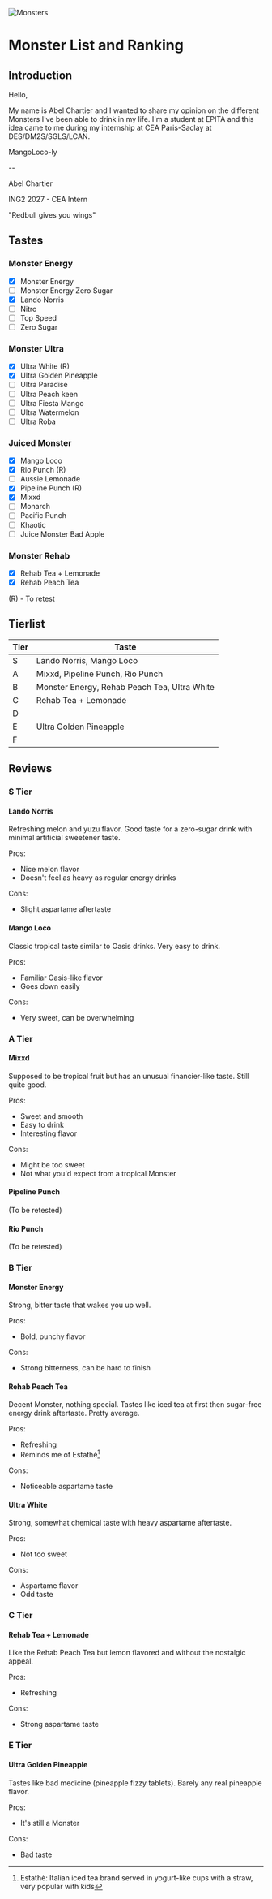 ![Monsters](./assets/monsters.png)

# Monster List and Ranking

## Introduction

Hello,

My name is Abel Chartier and I wanted to share my opinion on the
different Monsters I've been able to drink in my life. I'm a student
at EPITA and this idea came to me during my internship at CEA
Paris-Saclay at DES/DM2S/SGLS/LCAN.

MangoLoco-ly

--

Abel Chartier

ING2 2027 - CEA Intern

"Redbull gives you wings"

## Tastes

### Monster Energy

- [x] Monster Energy
- [ ] Monster Energy Zero Sugar
- [x] Lando Norris
- [ ] Nitro
- [ ] Top Speed
- [ ] Zero Sugar

### Monster Ultra

- [x] Ultra White (R)
- [x] Ultra Golden Pineapple
- [ ] Ultra Paradise
- [ ] Ultra Peach keen
- [ ] Ultra Fiesta Mango
- [ ] Ultra Watermelon
- [ ] Ultra Roba

### Juiced Monster

- [x] Mango Loco
- [x] Rio Punch (R)
- [ ] Aussie Lemonade
- [x] Pipeline Punch (R)
- [x] Mixxd
- [ ] Monarch
- [ ] Pacific Punch
- [ ] Khaotic
- [ ] Juice Monster Bad Apple

### Monster Rehab

- [x] Rehab Tea + Lemonade
- [x] Rehab Peach Tea

(R) - To retest

## Tierlist

| Tier | Taste                                        |
| ---- | -------------------------------------------- |
| S    | Lando Norris, Mango Loco                     |
| A    | Mixxd, Pipeline Punch, Rio Punch             |
| B    | Monster Energy, Rehab Peach Tea, Ultra White |
| C    | Rehab Tea + Lemonade                         |
| D    |                                              |
| E    | Ultra Golden Pineapple                       |
| F    |                                              |

## Reviews

### S Tier

#### Lando Norris

Refreshing melon and yuzu flavor. Good taste for a zero-sugar drink
with minimal artificial sweetener taste.

Pros:

- Nice melon flavor
- Doesn't feel as heavy as regular energy drinks

Cons:

- Slight aspartame aftertaste

#### Mango Loco

Classic tropical taste similar to Oasis drinks. Very easy to drink.

Pros:

- Familiar Oasis-like flavor
- Goes down easily

Cons:

- Very sweet, can be overwhelming

### A Tier

#### Mixxd

Supposed to be tropical fruit but has an unusual financier-like
taste. Still quite good.

Pros:

- Sweet and smooth
- Easy to drink
- Interesting flavor

Cons:

- Might be too sweet
- Not what you'd expect from a tropical Monster

#### Pipeline Punch

(To be retested)

#### Rio Punch

(To be retested)

### B Tier

#### Monster Energy

Strong, bitter taste that wakes you up well.

Pros:

- Bold, punchy flavor

Cons:

- Strong bitterness, can be hard to finish

#### Rehab Peach Tea

Decent Monster, nothing special. Tastes like iced tea at first then
sugar-free energy drink aftertaste. Pretty average.

Pros:

- Refreshing
- Reminds me of Estathè[^1]

Cons:

- Noticeable aspartame taste

[^1]:
    Estathè: Italian iced tea brand served in yogurt-like cups
    with a straw, very popular with kids

#### Ultra White

Strong, somewhat chemical taste with heavy aspartame aftertaste.

Pros:

- Not too sweet

Cons:

- Aspartame flavor
- Odd taste

### C Tier

#### Rehab Tea + Lemonade

Like the Rehab Peach Tea but lemon flavored and without the
nostalgic appeal.

Pros:

- Refreshing

Cons:

- Strong aspartame taste

### E Tier

#### Ultra Golden Pineapple

Tastes like bad medicine (pineapple fizzy tablets). Barely any real
pineapple flavor.

Pros:

- It's still a Monster

Cons:

- Bad taste
